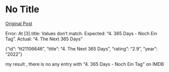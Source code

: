 # No Title

[Original Post](https://discourse.onlinedegree.iitm.ac.in/t/165959/229)

<p>Error: At [3].title: Values don’t match. Expected: “4. 365 Days - Noch Ein Tag”. Actual: “4. The Next 365 Days”</p>
<p>{“id”: “tt21106646”, “title”: “4. The Next 365 Days”, “rating”: “2.9”, “year”: “2022”}</p>
<p>my result , there is no any entry with “4. 365 Days - Noch Ein Tag” on IMDB</p>